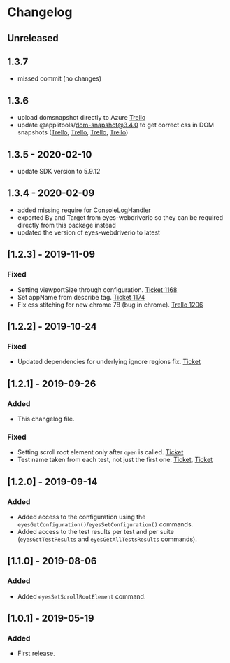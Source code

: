 # Changelog

## Unreleased


## 1.3.7

- missed commit (no changes)

## 1.3.6

- upload domsnapshot directly to Azure [Trello](https://trello.com/c/ZCLJo8Fy/241-upload-dom-directly-to-azure)
- update @applitools/dom-snapshot@3.4.0 to get correct css in DOM snapshots ([Trello](https://trello.com/c/3BFtM4hx/188-hidden-spinners-in-text-field-are-visible-in-firefox), [Trello](https://trello.com/c/S4XT7ONp/192-vg-dom-snapshot-deletes-duplicate-keys-from-css-rules), [Trello](https://trello.com/c/mz8CKKB7/173-selector-not-seen-as-it-should-be-issue-with-css-variable), [Trello](https://trello.com/c/KZ25vktg/245-edge-screenshot-different-from-chrome-and-ff))

## 1.3.5 - 2020-02-10

- update SDK version to 5.9.12

## 1.3.4 - 2020-02-09
- added missing require for ConsoleLogHandler
- exported By and Target from eyes-webdriverio so they can be required directly from this package instead
- updated the version of eyes-webdriverio to latest

## [1.2.3] - 2019-11-09 
### Fixed
- Setting viewportSize through configuration. [Ticket 1168](https://trello.com/c/yPqI3erm)
- Set appName from describe tag. [Ticket 1174](https://trello.com/c/gIlKtwZU)
- Fix css stitching for new chrome 78 (bug in chrome). [Trello 1206](https://trello.com/c/euVqe1Sv)

## [1.2.2] - 2019-10-24
### Fixed
- Updated dependencies for underlying ignore regions fix. [Ticket](https://trello.com/c/E97HesbG)

## [1.2.1] - 2019-09-26
### Added
- This changelog file.
### Fixed
- Setting scroll root element only after `open` is called. [Ticket](https://trello.com/c/0NRouZgA)
- Test name taken from each test, not just the first one.  [Ticket](https://trello.com/c/eOhBTH5r), [Ticket](https://trello.com/c/0NRouZgA)

## [1.2.0] - 2019-09-14
### Added
- Added access to the configuration using the `eyesGetConfiguration()`/`eyesSetConfiguration()` commands.
- Added access to the test results per test and per suite (`eyesGetTestResults` and `eyesGetAllTestsResults` commands).

## [1.1.0] - 2019-08-06
### Added
- Added `eyesSetScrollRootElement` command.

## [1.0.1] - 2019-05-19
### Added
- First release.
 
 
